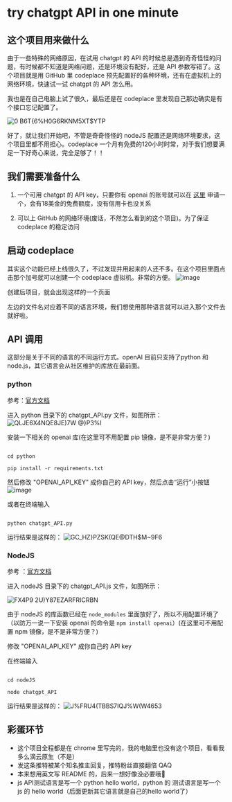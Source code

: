 # try chatgpt API in one minute


## 这个项目用来做什么

由于一些特殊的网络原因，在试用 chatgpt 的 API 的时候总是遇到奇奇怪怪的问题，有时候都不知道是网络问题，还是环境没有配好，还是 API 参数写错了。这个项目就是用 GitHub 里 codeplace 预先配置好的各种环境，还有在虚拟机上的网络环境，快速试一试 chatgpt 的 API 怎么用。

我也是在自己电脑上试了很久，最后还是在 codeplace 里发现自己那边确实是有个接口忘记配置了。

![0 B6T{6%H0G6RKNM5XT$YTP](https://user-images.githubusercontent.com/39830125/226603913-1590205f-f28b-44f8-9a7e-a347dc100734.png)

好了，就让我们开始吧，不管是奇奇怪怪的 nodeJS 配置还是网络环境要求，这个项目里都不用担心。codeplace 一个月有免费的120小时时常，对于我们想要满足一下好奇心来说，完全足够了！！

## 我们需要准备什么

1. 一个可用 chatgpt 的 API key，只要你有 openai 的账号就可以在 [这里](https://platform.openai.com/account/api-keys) 申请一个，会有18美金的免费额度，没有信用卡也没关系

2. 可以上 GitHub 的网络环境(废话，不然怎么看到的这个项目)。为了保证 codeplace 的稳定访问

## 启动 codeplace

其实这个功能已经上线很久了，不过发现并用起来的人还不多。在这个项目里面点击那个加号就可以创建一个 codeplace 虚拟机。非常的方便。
![image](https://user-images.githubusercontent.com/39830125/226607134-a4be1c18-9fa6-4e4d-b86d-79b7f5506b1a.png)

创建后项目，就会出现这样的一个页面



左边的文件名对应着不同的语言环境，我们想使用那种语言就可以进入那个文件去就好啦。

## API 调用

这部分是关于不同的语言的不同运行方式。openAI 目前只支持了python 和 node.js，其它语言会从社区维护的库放在最前面。

### python

参考：[官方文档](https://platform.openai.com/docs/api-reference/introduction)

进入 python 目录下的 chatgpt_API.py 文件，如图所示：
![QLJE6X4NQE8JE)7W @}P3%I](https://user-images.githubusercontent.com/39830125/226631399-20362c12-b174-44be-ae0f-bfd57ffec789.png)



安装一下相关的 openai 库(在这里可不用配置 pip 镜像，是不是非常方便？)

```

cd python

pip install -r requirements.txt

```

然后修改 "OPENAI_API_KEY" 成你自己的 API key，然后点击“运行”小按钮
![image](https://user-images.githubusercontent.com/39830125/226631594-85320797-6d17-4ecd-b89b-6cd8a2d1cc59.png)



或者在终端输入

```

python chatgpt_API.py

```

运行结果是这样的：
![GC_HZ}PZSK(QE@DTH$M~9F6](https://user-images.githubusercontent.com/39830125/226631679-24615422-35d9-4c56-98db-cdeafede224e.png)



### NodeJS

参考 ：[官方文档](https://platform.openai.com/docs/api-reference/introduction)

进入 nodeJS 目录下的 chatgpt_API.js 文件，如图所示：

![FX4P9 2U)Y87EZARFRICRBN](https://user-images.githubusercontent.com/39830125/226631839-b901deee-c354-42a6-a87f-fc436e3411be.png)


由于 nodeJS 的库函数已经在 `node_modules` 里面放好了，所以不用配置环境了（以防万一说一下安装 openai 的命令是 `npm install openai`）(在这里可不用配置 npm 镜像，是不是非常方便？)

修改 "OPENAI_API_KEY" 成你自己的 API key



在终端输入

```

cd nodeJS

node chatgpt_API

```

运行结果是这样的：
![J%FRU4(TBBS7IQJ%W(W4653](https://user-images.githubusercontent.com/39830125/226632006-2d7d1444-ce7d-4f59-85c9-558c656371ba.png)





## 彩蛋环节

- 这个项目全程都是在 chrome 里写完的，我的电脑里也没有这个项目，看看我多么滴云原生（不是）
- 发这条推特被某个知名推主回复，推特粉丝直接翻倍 QAQ
- 本来想用英文写 README 的，后来一想好像没必要哦🤣
- js API测试语言是写一个 python hello world，python 的 测试语言是写一个 js 的 hello world（后面更新其它语言就是自己的hello world了）
